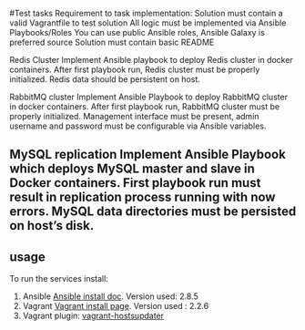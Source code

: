 #Test tasks
Requirement to task implementation:
Solution must contain a valid Vagrantfile to test solution
All logic must be implemented via Ansible Playbooks/Roles
You can use public Ansible roles, Ansible Galaxy is preferred source
Solution must contain basic README

Redis Cluster
Implement Ansible playbook to deploy Redis cluster in docker containers.
After first playbook run, Redis cluster must be properly initialized. Redis data should be persistent on host.

RabbitMQ cluster
Implement Ansible Playbook to deploy RabbitMQ cluster in docker containers.
After first playbook run, RabbitMQ cluster must be properly initialized. Management interface must be present, admin username and password must be configurable via Ansible variables.

MySQL replication
Implement Ansible Playbook which deploys MySQL master and slave in Docker containers.
First playbook run must result in replication process running with now errors. MySQL data directories must be persisted on host’s disk.
----
## usage
To run the services install:

1. Ansible [Ansible install doc](https://docs.ansible.com/ansible/latest/installation_guide/intro_installation.html). Version used: 2.8.5
2. Vagrant [Vagrant install page](https://www.vagrantup.com/downloads.html). Version used : 2.2.6
3. Vagrant plugin: [vagrant-hostsupdater](https://github.com/cogitatio/vagrant-hostsupdater)
